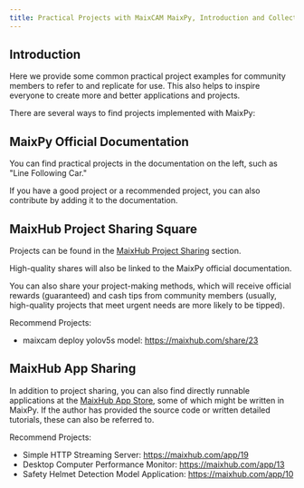 ```yaml
---
title: Practical Projects with MaixCAM MaixPy, Introduction and Collection
---
```


## Introduction

Here we provide some common practical project examples for community members to refer to and replicate for use. This also helps to inspire everyone to create more and better applications and projects.

There are several ways to find projects implemented with MaixPy:

## MaixPy Official Documentation

You can find practical projects in the documentation on the left, such as "Line Following Car."

If you have a good project or a recommended project, you can also contribute by adding it to the documentation.


## MaixHub Project Sharing Square

Projects can be found in the [MaixHub Project Sharing](https://maixhub.com/share?type=project) section.

High-quality shares will also be linked to the MaixPy official documentation.

You can also share your project-making methods, which will receive official rewards (guaranteed) and cash tips from community members (usually, high-quality projects that meet urgent needs are more likely to be tipped).

Recommend Projects:
* maixcam deploy yolov5s model: https://maixhub.com/share/23



## MaixHub App Sharing

In addition to project sharing, you can also find directly runnable applications at the [MaixHub App Store](https://maixhub.com/app), some of which might be written in MaixPy. If the author has provided the source code or written detailed tutorials, these can also be referred to.

Recommend Projects:
* Simple HTTP Streaming Server: https://maixhub.com/app/19
* Desktop Computer Performance Monitor: https://maixhub.com/app/13
* Safety Helmet Detection Model Application: https://maixhub.com/app/10
